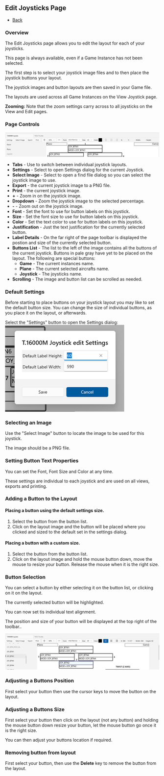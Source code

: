 ﻿## Edit Joysticks Page

- [Back](Introduction.md)

### Overview

The Edit Joysticks page allows you to edit the layout for each of your joysticks.

This page is always available, even if a Game Instance has not been selected.

The first step is to select your joystick image files and to then place the joystick buttons your layout.

The joystick images and button layouts are then saved in your Game file.

The layouts are used across all Game Instances on the View Joystick page.

**Zooming:** Note that the zoom settings carry across to all joysticks on the View and Edit pages.

### Page Controls

![Page Controls](EditJoystickMenu.png)

- **Tabs** - Use to switch between individual joystick layouts.
- **Settings** - Select to open Settings dialog for the current Joystick.
- **Select Image** - Select to open a find file dialog so you can select the joystick image to use.
- **Export** - the current joystick image to a PNG file.
- **Print** - the current joystick image.
- **+** - Zoom in on the joystick image.
- **Dropdown** - Zoom the joystick image to the selected percentage.
- **-** - Zoom out on the joystick image.
- **Font** - Set the font to use for button labels on this joystick.
- **Size** - Set the font size to use for button labels on this joystick.
- **Color** - Set the text color to use for button labels on this joystick.
- **Justification** - Just the text justification for the currently selected button.
- **Label Details** - On the far right of the page toolbar is displayed the postion and size of the currently selected button.
- **Buttons List** - The list to the left of the image contains all the buttons of the current joystick. Buttons in pale gray have yet to be placed on the layout. The following are special buttons:
	- **Game** - The current instances name. 
	- **Plane** - The current selected aircrafts name.
	- **Joystick** - The joysticks name.
- **Scrolling** - The image and button list can be scrolled as needed. 

### Default Settings

Before starting to place buttons on your joystick layout you may like to set the default button size. You can change the size of individual buttons, as you place it on the layout, or afterwards.

Select the "Settings" button to open the Settings dialog: ![Settings Dialog](EditJoystickSettings.png)

### Selecting an Image

Use the "Select Image" button to locate the image to be used for this joystick.

The image should be a PNG file.

### Setting Button Text Properties

You can set the Font, Font Size and Color at any time.

These settings are individual to each joystick and are used on all views, exports and printing.

### Adding a Button to the Layout

#### Placing a button using the default settings size.

1. Select the button from the button list.
2. Click on the layout image and the button will be placed where you clicked and sized to the default set in the settings dialog.

#### Placing a button with a custom size.

1. Select the button from the button list.
2. Click on the layout image and hold the mouse button down, move the mouse to resize your button. Release the mouse when it is the right size. 

### Button Selection

You can select a button by either selecting it on the button list, or clicking on it on the layout.

The currently selected button will be highlighted.

You can now set tis individual text alignment.

The position and size of your button will be displayed at the top right of the toolbar..

![Instances Dialog](EditJoystickButtonSelected.png)

### Adjusting a Buttons Position

First select your button then use the cursor keys to move the button on the layout.

### Adjusting a Buttons Size

First select your button then click on the layout (not any button) and holding the mouse button down resize your button, let the mouse button go once it is the right size.

You can then adjust your buttons location if required.

### Removing button from layout

First select your button, then use the **Delete** key to remove the button from the layout.

